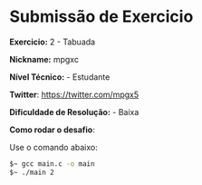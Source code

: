 # Submissão de Exercicio

**Exercicio:** 2 - Tabuada

**Nickname:** mpgxc

**Nível Técnico:** - Estudante

**Twitter**: https://twitter.com/mpgx5

**Dificuldade de Resolução:** - Baixa

**Como rodar o desafio**: 

Use o comando abaixo: 

``` bash
$~ gcc main.c -o main
$~ ./main 2
```
